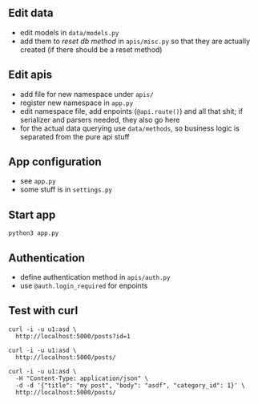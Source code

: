 ## Edit data

- edit models in `data/models.py`
- add them to _reset db method_ in `apis/misc.py` so that they are actually created
  (if there should be a reset method)


## Edit apis

- add file for new namespace under `apis/`
- register new namespace in `app.py`
- edit namespace file, add enpoints (`@api.route()`) and all that shit;
  if serializer and parsers needed, they also go here
- for the actual data querying use `data/methods`, so business logic is separated
  from the pure api stuff

## App configuration

- see `app.py`
- some stuff is in `settings.py`

## Start app

```
python3 app.py
```

## Authentication

- define authentication method in `apis/auth.py`
- use `@auth.login_required` for enpoints


## Test with curl

```
curl -i -u u1:asd \
  http://localhost:5000/posts?id=1

curl -i -u u1:asd \
  http://localhost:5000/posts/

curl -i -u u1:asd \
  -H "Content-Type: application/json" \
  -d -d '{"title": "my post", "body": "asdf", "category_id": 1}' \
  http://localhost:5000/posts/
```
